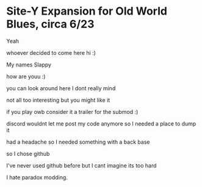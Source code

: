 # Site-Y Expansion for Old World Blues, circa 6/23

Yeah

whoever decided to come here hi :)

My names Slappy

how are youu :)

you can look around here I dont really mind

not all too interesting but you might like it

if you play owb consider it a trailer for the submod :)

discord wouldnt let me post my code anymore so I needed a place to dump it

had a headache so I needed something with a back base

so I chose github

I've never used github before but I cant imagine its too hard



I hate paradox modding.
